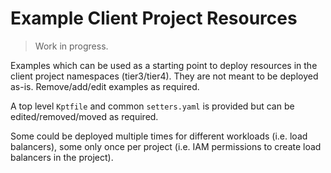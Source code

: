# Example Client Project Resources

> Work in progress.

Examples which can be used as a starting point to deploy resources in the client project namespaces (tier3/tier4).
They are not meant to be deployed as-is.
Remove/add/edit examples as required.

A top level `Kptfile` and common `setters.yaml` is provided but can be edited/removed/moved as required.

Some could be deployed multiple times for different workloads (i.e. load balancers), some only once per project (i.e. IAM permissions to create load balancers in the project).
